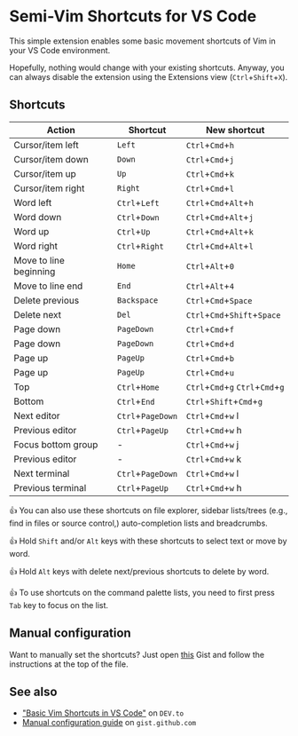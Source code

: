 # Semi-Vim Shortcuts for VS Code

This simple extension enables some basic movement shortcuts of Vim in your VS Code environment.

Hopefully, nothing would change with your existing shortcuts. Anyway, you can always disable the extension using the Extensions view (`Ctrl`+`Shift`+`X`).

## Shortcuts

| Action                 | Shortcut          | New shortcut                      |
| ---------------------- | ----------------- | --------------------------------- |
| Cursor/item left       | `Left`            | `Ctrl`+`Cmd`+`h`                  |
| Cursor/item down       | `Down`            | `Ctrl`+`Cmd`+`j`                  |
| Cursor/item up         | `Up`              | `Ctrl`+`Cmd`+`k`                  |
| Cursor/item right      | `Right`           | `Ctrl`+`Cmd`+`l`                  |
| Word left              | `Ctrl`+`Left`     | `Ctrl`+`Cmd`+`Alt`+`h`            |
| Word down              | `Ctrl`+`Down`     | `Ctrl`+`Cmd`+`Alt`+`j`            |
| Word up                | `Ctrl`+`Up`       | `Ctrl`+`Cmd`+`Alt`+`k`            |
| Word right             | `Ctrl`+`Right`    | `Ctrl`+`Cmd`+`Alt`+`l`            |
| Move to line beginning | `Home`            | `Ctrl`+`Alt`+`0`                  |
| Move to line end       | `End`             | `Ctrl`+`Alt`+`4`                  |
| Delete previous        | `Backspace`       | `Ctrl`+`Cmd`+`Space`              |
| Delete next            | `Del`             | `Ctrl`+`Cmd`+`Shift`+`Space`      |
| Page down              | `PageDown`        | `Ctrl`+`Cmd`+`f`                  |
| Page down              | `PageDown`        | `Ctrl`+`Cmd`+`d`                  |
| Page up                | `PageUp`          | `Ctrl`+`Cmd`+`b`                  |
| Page up                | `PageUp`          | `Ctrl`+`Cmd`+`u`                  |
| Top                    | `Ctrl`+`Home`     | `Ctrl`+`Cmd`+`g` `Ctrl`+`Cmd`+`g` |
| Bottom                 | `Ctrl`+`End`      | `Ctrl`+`Shift`+`Cmd`+`g`          |
| Next editor            | `Ctrl`+`PageDown` | `Ctrl`+`Cmd`+`w` l                |
| Previous editor        | `Ctrl`+`PageUp`   | `Ctrl`+`Cmd`+`w` h                |
| Focus bottom group     | -                 | `Ctrl`+`Cmd`+`w` j                |
| Previous editor        | -                 | `Ctrl`+`Cmd`+`w` k                |
| Next terminal          | `Ctrl`+`PageDown` | `Ctrl`+`Cmd`+`w` l                |
| Previous terminal      | `Ctrl`+`PageUp`   | `Ctrl`+`Cmd`+`w` h                |

👍 You can also use these shortcuts on file explorer, sidebar lists/trees (e.g., find in files or source control,) auto-completion lists and breadcrumbs.

👍 Hold `Shift` and/or `Alt` keys with these shortcuts to select text or move by word.

👍 Hold `Alt` keys with delete next/previous shortcuts to delete by word.

👍 To use shortcuts on the command palette lists, you need to first press `Tab` key to focus on the list.

## Manual configuration

Want to manually set the shortcuts? Just open [this][gist] Gist and follow the instructions at the top of the file.

## See also

* ["Basic Vim Shortcuts in VS Code"][blog] on `DEV.to`
* [Manual configuration guide][gist] on `gist.github.com`

[blog]: https://dev.to/babakks/basic-vim-shortcuts-in-vs-code-i62
[gist]: https://gist.github.com/babakks/cc30aeee2e2342ea22cd6b76f76f65b6
